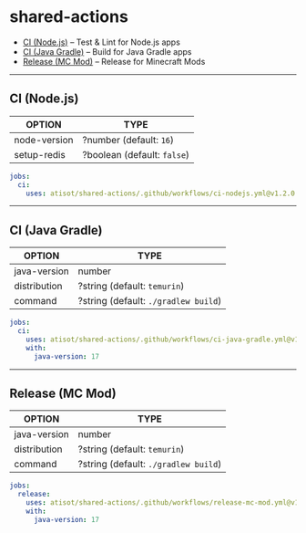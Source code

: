 # shared-actions

- [CI (Node.js)](#ci-nodejs) – Test & Lint for Node.js apps
- [CI (Java Gradle)](#ci-java-gradle) – Build for Java Gradle apps
- [Release (MC Mod)](#release-mc-mod) – Release for Minecraft Mods

---

## CI (Node.js)

| OPTION       | TYPE                        |
|--------------|-----------------------------|
| node-version | ?number (default: `16`)     |
| setup-redis  | ?boolean (default: `false`) |

```yaml
jobs:
  ci:
    uses: atisot/shared-actions/.github/workflows/ci-nodejs.yml@v1.2.0
```

---

## CI (Java Gradle)

| OPTION       | TYPE                                 |
|--------------|--------------------------------------|
| java-version | number                               |
| distribution | ?string (default: `temurin`)         |
| command      | ?string (default: `./gradlew build`) |

```yaml
jobs:
  ci:
    uses: atisot/shared-actions/.github/workflows/ci-java-gradle.yml@v1.2.0
    with:
      java-version: 17
```

---

## Release (MC Mod)

| OPTION       | TYPE                                 |
|--------------|--------------------------------------|
| java-version | number                               |
| distribution | ?string (default: `temurin`)         |
| command      | ?string (default: `./gradlew build`) |

```yaml
jobs:
  release:
    uses: atisot/shared-actions/.github/workflows/release-mc-mod.yml@v1.2.0
    with:
      java-version: 17
```
